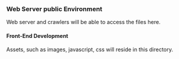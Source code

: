 ### Web Server public Environment

Web server and crawlers will be able to access the files here.

#### Front-End Development
Assets, such as images, javascript, css will reside in this directory. 
